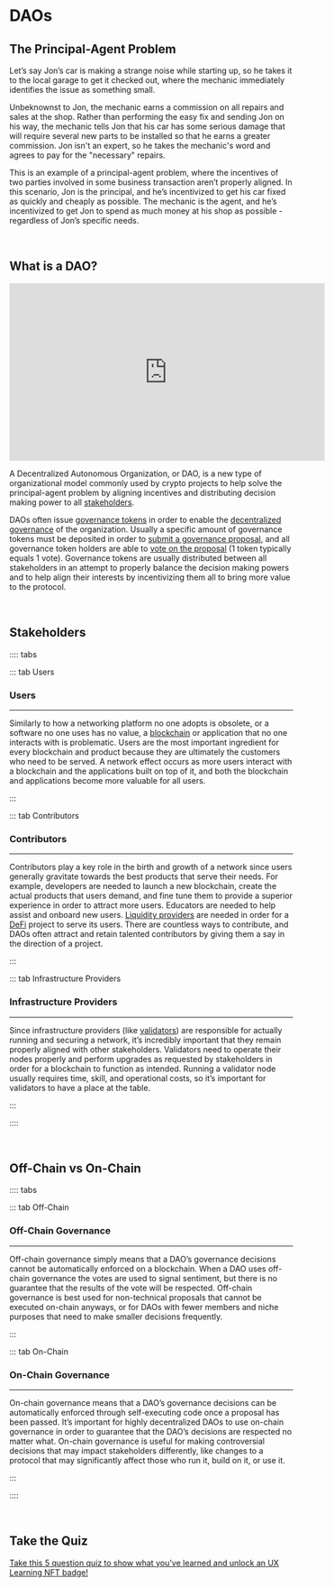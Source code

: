 # DAOs

## The Principal-Agent Problem

Let’s say Jon’s car is making a strange noise while starting up, so he takes it to the local garage to get it checked out, where the mechanic immediately identifies the issue as something small.

Unbeknownst to Jon, the mechanic earns a commission on all repairs and sales at the shop. Rather than performing the easy fix and sending Jon on his way, the mechanic tells Jon that his car has some serious damage that will require several new parts to be installed so that he earns a greater commission. Jon isn't an expert, so he takes the mechanic's word and agrees to pay for the "necessary" repairs.

This is an example of a principal-agent problem, where the incentives of two parties involved in some business transaction aren’t properly aligned. In this scenario, Jon is the principal, and he’s incentivized to get his car fixed as quickly and cheaply as possible. The mechanic is the agent, and he’s incentivized to get Jon to spend as much money at his shop as possible - regardless of Jon’s specific needs.

<br>

## What is a DAO?

<iframe width="560" height="315" src="https://www.youtube.com/embed/pMOUa-mlWUY" title="YouTube video player" frameborder="0" allow="accelerometer; autoplay; clipboard-write; encrypted-media; gyroscope; picture-in-picture" allowfullscreen></iframe>

A Decentralized Autonomous Organization, or DAO, is a new type of organizational model commonly used by crypto projects to help solve the principal-agent problem by aligning incentives and distributing decision making power to all [stakeholders](/learn-the-basics/crypto-basics/what-is-dao.html#stakeholders).

DAOs often issue [governance tokens](/learn-the-basics/crypto-basics/types-of-crypto.html#governance-tokens) in order to enable the [decentralized governance](/governance) of the organization. Usually a specific amount of governance tokens must be deposited in order to [submit a governance proposal](/users/governance/creating-proposal), and all governance token holders are able to [vote on the proposal](/users/governance/voting) (1 token typically equals 1 vote). Governance tokens are usually distributed between all stakeholders in an attempt to properly balance the decision making powers and to help align their interests by incentivizing them all to bring more value to the protocol.

<br>

## Stakeholders

:::: tabs

::: tab Users

### Users

---

Similarly to how a networking platform no one adopts is obsolete, or a software no one uses has no value, a [blockchain]() or application that no one interacts with is problematic. Users are the most important ingredient for every blockchain and product because they are ultimately the customers who need to be served. A network effect occurs as more users interact with a blockchain and the applications built on top of it, and both the blockchain and applications become more valuable for all users.

:::

::: tab Contributors

### Contributors

---

Contributors play a key role in the birth and growth of a network since users generally gravitate towards the best products that serve their needs. For example, developers are needed to launch a new blockchain, create the actual products that users demand, and fine tune them to provide a superior experience in order to attract more users. Educators are needed to help assist and onboard new users. [Liquidity providers](/learn-the-basics/defi-basics/what-is-liquidity-mining) are needed in order for a [DeFi](/learn-the-basics/defi-basics/) project to serve its users. There are countless ways to contribute, and DAOs often attract and retain talented contributors by giving them a say in the direction of a project.

:::

::: tab Infrastructure Providers

### Infrastructure Providers

---

Since infrastructure providers (like [validators](/learn-the-basics/staking-basics/what-is-validator)) are responsible for actually running and securing a network, it’s incredibly important that they remain properly aligned with other stakeholders. Validators need to operate their nodes properly and perform upgrades as requested by stakeholders in order for a blockchain to function as intended. Running a validator node usually requires time, skill, and operational costs, so it’s important for validators to have a place at the table.

:::

::::

<br>

## Off-Chain vs On-Chain

:::: tabs

::: tab Off-Chain

### Off-Chain Governance

---

Off-chain governance simply means that a DAO’s governance decisions cannot be automatically enforced on a blockchain. When a DAO uses off-chain governance the votes are used to signal sentiment, but there is no guarantee that the results of the vote will be respected. Off-chain governance is best used for non-technical proposals that cannot be executed on-chain anyways, or for DAOs with fewer members and niche purposes that need to make smaller decisions frequently.

:::

::: tab On-Chain

### On-Chain Governance

---

On-chain governance means that a DAO’s governance decisions can be automatically enforced through self-executing code once a proposal has been passed. It’s important for highly decentralized DAOs to use on-chain governance in order to guarantee that the DAO’s decisions are respected no matter what. On-chain governance is useful for making controversial decisions that may impact stakeholders differently, like changes to a protocol that may significantly affect those who run it, build on it, or use it.

:::

::::

<br>

## Take the Quiz

[Take this 5 question quiz to show what you've learned and unlock an UX Learning NFT badge!](https://forms.gle/5riPqa5fsihrEx2T7)
